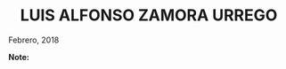 <html>
<head>
<style>
h1 {
    text-align: center;
}

p.date {
    text-align: right;
}

p.main {
    text-align: justify;
}
</style>
</head>
<body>

<h1>LUIS ALFONSO ZAMORA URREGO</h1>

<p class="date">Febrero, 2018</p>

<p class="main"></p>

<p><b>Note:</b> </p>

</body>
</html>

